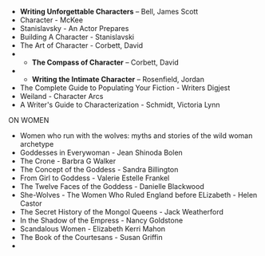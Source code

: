 - **Writing Unforgettable Characters** – Bell, James Scott
- Character - McKee
- Stanislavsky - An Actor Prepares
- Building A Character - Stanislavski
- The Art of Character - Corbett, David
- - **The Compass of Character** – Corbett, David
- - **Writing the Intimate Character** – Rosenfield, Jordan
- The Complete Guide to Populating Your Fiction - Writers Digjest
- Weiland - Character Arcs
- A Writer's Guide to Characterization - Schmidt, Victoria Lynn

ON WOMEN

- Women who run with the wolves: myths and stories of the wild woman archetype
- Goddesses in Everywoman - Jean Shinoda Bolen
- The Crone - Barbra G Walker
- The Concept of the Goddess - Sandra Billington
- From Girl to Goddess - Valerie Estelle Frankel
- The Twelve Faces of the Goddess - Danielle Blackwood
- She-Wolves - The Women Who Ruled England before ELizabeth - Helen Castor
- The Secret History of the Mongol Queens - Jack Weatherford
- In the Shadow of the Empress - Nancy Goldstone
- Scandalous Women - Elizabeth Kerri Mahon
- The Book of the Courtesans - Susan Griffin
-
